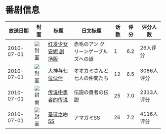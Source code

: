 # 番剧信息

|放送日期|封面|标题|日文标题|话数|评分|评分人数|
|---|---|---|---|---|---|---|
|2010-07-01|![封面](https://lain.bgm.tv/pic/cover/c/fe/7e/115768_yyG0A.jpg)|[红发少女安妮 剧场版](https://bangumi.tv/subject/115768)|赤毛のアン グリーンゲーブルズへの道|1|6.2|26人评分|
|2010-07-01|![封面](https://lain.bgm.tv/pic/cover/c/b4/f1/5652_7ZtqP.jpg)|[大神与七位伙伴](https://bangumi.tv/subject/5652)|オオカミさんと七人の仲間たち|12|6.5|3086人评分|
|2010-07-01|![封面](https://lain.bgm.tv/pic/cover/c/29/70/5654_tTpot.jpg)|[传说中勇者的传说](https://bangumi.tv/subject/5654)|伝説の勇者の伝説|25|7.0|2313人评分|
|2010-07-01|![封面](https://lain.bgm.tv/pic/cover/c/ae/5e/5656_WUY5N.jpg)|[圣诞之吻SS](https://bangumi.tv/subject/5656)|アマガミSS|26|7.2|4116人评分|
